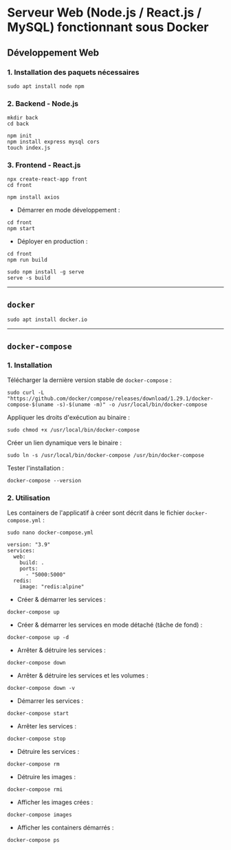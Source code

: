 # Serveur Web (Node.js / React.js / MySQL) fonctionnant sous Docker

## Développement Web

### 1. Installation des paquets nécessaires

```
sudo apt install node npm
```

### 2. Backend - Node.js

```
mkdir back
cd back
```

```
npm init
npm install express mysql cors
touch index.js
```

### 3. Frontend - React.js

```
npx create-react-app front
cd front
```

```
npm install axios
```

* Démarrer en mode développement :

```
cd front
npm start
```

* Déployer en production :

```
cd front
npm run build
```

```
sudo npm install -g serve
serve -s build
```

- - - - -

## `docker`

```
sudo apt install docker.io
```

- - - - -

## `docker-compose`

### 1. Installation

Télécharger la dernière version stable de `docker-compose` :

```
sudo curl -L "https://github.com/docker/compose/releases/download/1.29.1/docker-compose-$(uname -s)-$(uname -m)" -o /usr/local/bin/docker-compose
```

Appliquer les droits d'exécution au binaire :

```
sudo chmod +x /usr/local/bin/docker-compose
```

Créer un lien dynamique vers le binaire :

```
sudo ln -s /usr/local/bin/docker-compose /usr/bin/docker-compose
```

Tester l'installation :

```
docker-compose --version
```

### 2. Utilisation

Les containers de l'applicatif à créer sont décrit dans le fichier `docker-compose.yml` :

```
sudo nano docker-compose.yml
```

```
version: "3.9"
services:
  web:
    build: .
    ports:
      - "5000:5000"
  redis:
    image: "redis:alpine"
```

* Créer & démarrer les services :

```
docker-compose up
```

* Créer & démarrer les services en mode détaché (tâche de fond) :

```
docker-compose up -d
```

* Arrêter & détruire les services :

```
docker-compose down
```

* Arrêter & détruire les services et les volumes :

```
docker-compose down -v
```

* Démarrer les services :

```
docker-compose start
```

* Arrêter les services :

```
docker-compose stop
```

* Détruire les services :

```
docker-compose rm
```

* Détruire les images :

```
docker-compose rmi
```

* Afficher les images crées :

```
docker-compose images
```

* Afficher les containers démarrés :

```
docker-compose ps
```
